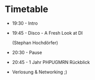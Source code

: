 # Timetable

* 19:30 - Intro
* 19:45 - Disco - A Fresh Look at DI

   (Stephan Hochdörfer)
* 20:30 - Pause
* 20:45 - 1 Jahr PHPUGMRN Rückblick

* Verlosung & Networking ;)
